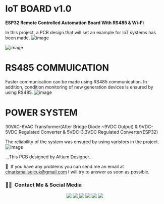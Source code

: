 # IoT BOARD v1.0
**ESP32 Remote Controlled Automation Board With RS485 &amp; Wi-Fi**

In this project, a PCB design that will set an example for IoT systems has been made.
![image](https://user-images.githubusercontent.com/74931027/210184649-9b605ace-9584-498b-adce-43226a03aedf.png)

![image](https://user-images.githubusercontent.com/74931027/210184707-6ccf6896-0848-4c25-b1a7-d53cbeed6c35.png)

# RS485 COMMUICATION
Faster communication can be made using RS485 communication. In addition, condition monitoring of new generation devices is ensured by using RS485.
![image](https://user-images.githubusercontent.com/74931027/210184883-5f5487ce-527a-4ae9-ba60-4acc4a19f170.png)

# POWER SYSTEM
30VAC-6VAC Transformer(After Bridge Diode ~9VDC Output) & 9VDC-5VDC Regulated Converter & 5VDC-3.3VDC Regulated Converter(ESP32)

The reliability of the system was ensured by using varistors in the project.
![image](https://user-images.githubusercontent.com/74931027/210184809-f4010c8e-ad2d-49cd-82a1-5380a3cc9e6b.png)

...This PCB designed by Altium Designer...

📧 &nbsp;If you have any problems you can send me an email at cinarismailselcuk@gmail.com I will try to answer as soon as possible.
### 🤝🏻 &nbsp;Contact Me & Social Media

<p align="center">
<a href="mailto:cinarismailselcuk@gmail.com"><img src="https://img.shields.io/badge/-Mail-D14836?style=flat&logo=Gmail&logoColor=white"/></a>
<a href="https://www.linkedin.com/in/ismailselcukcinar/"><img src="https://img.shields.io/badge/-LinkedIn-0077B5?style=flat&logo=Linkedin&logoColor=white%22"/</a>
<a href="https://instagram.com/ismail_selcuks"><img src="https://img.shields.io/badge/-Instagram_-E4405F?style=flat&logo=Instagram&logoColor=white"/></a>
<a href="https://twitter.com/ismail_selcuks"><img src="https://img.shields.io/badge/-Twitter_-1976c2?style=flat&logo=Twitter&logoColor=white"/></a>
<a href="https://www.youtube.com/channel/UCSt6rE5y6iklyFBpm-0xOYA"><img src="https://img.shields.io/badge/-YouTube_-c4302b?style=flat&logo=YouTube&logoColor=white"/></a>
<a href="https://discordapp.com/users/652243845790302239/"><img src="https://img.shields.io/badge/-Discord_-6A5ACD?style=flat&logo=Discord&logoColor=white"/></a>
</p>
